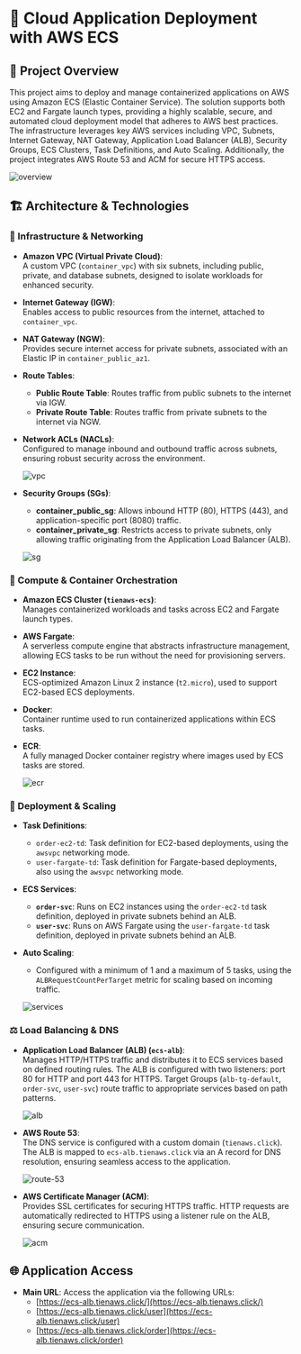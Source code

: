# 📌 Cloud Application Deployment with AWS ECS

## 📝 Project Overview

This project aims to deploy and manage containerized applications on AWS using Amazon ECS (Elastic Container Service). The solution supports both EC2 and Fargate launch types, providing a highly scalable, secure, and automated cloud deployment model that adheres to AWS best practices. The infrastructure leverages key AWS services including VPC, Subnets, Internet Gateway, NAT Gateway, Application Load Balancer (ALB), Security Groups, ECS Clusters, Task Definitions, and Auto Scaling. Additionally, the project integrates AWS Route 53 and ACM for secure HTTPS access.

  ![overview](resources/overview.png)

## 🏗 Architecture & Technologies

### 🧱 Infrastructure & Networking

- **Amazon VPC (Virtual Private Cloud)**:  
  A custom VPC (`container_vpc`) with six subnets, including public, private, and database subnets, designed to isolate workloads for enhanced security.

- **Internet Gateway (IGW)**:  
  Enables access to public resources from the internet, attached to `container_vpc`.

- **NAT Gateway (NGW)**:  
  Provides secure internet access for private subnets, associated with an Elastic IP in `container_public_az1`.

- **Route Tables**:

  - **Public Route Table**: Routes traffic from public subnets to the internet via IGW.
  - **Private Route Table**: Routes traffic from private subnets to the internet via NGW.

- **Network ACLs (NACLs)**:  
  Configured to manage inbound and outbound traffic across subnets, ensuring robust security across the environment.

  ![vpc](resources/vpc.png)

- **Security Groups (SGs)**:
  - **container_public_sg**: Allows inbound HTTP (80), HTTPS (443), and application-specific port (8080) traffic.
  - **container_private_sg**: Restricts access to private subnets, only allowing traffic originating from the Application Load Balancer (ALB).
 
  ![sg](resources/sg.png)

### 🐳 Compute & Container Orchestration

- **Amazon ECS Cluster (`tienaws-ecs`)**:  
  Manages containerized workloads and tasks across EC2 and Fargate launch types.

- **AWS Fargate**:  
  A serverless compute engine that abstracts infrastructure management, allowing ECS tasks to be run without the need for provisioning servers.

- **EC2 Instance**:  
  ECS-optimized Amazon Linux 2 instance (`t2.micro`), used to support EC2-based ECS deployments.

- **Docker**:  
  Container runtime used to run containerized applications within ECS tasks.

- **ECR**:  
  A fully managed Docker container registry where images used by ECS tasks are stored.

  ![ecr](resources/ecr.png)

### 💸 Deployment & Scaling

- **Task Definitions**:

  - `order-ec2-td`: Task definition for EC2-based deployments, using the `awsvpc` networking mode.
  - `user-fargate-td`: Task definition for Fargate-based deployments, also using the `awsvpc` networking mode.

- **ECS Services**:

  - **`order-svc`**: Runs on EC2 instances using the `order-ec2-td` task definition, deployed in private subnets behind an ALB.
  - **`user-svc`**: Runs on AWS Fargate using the `user-fargate-td` task definition, deployed in private subnets behind an ALB.

- **Auto Scaling**:
  - Configured with a minimum of 1 and a maximum of 5 tasks, using the `ALBRequestCountPerTarget` metric for scaling based on incoming traffic.
 
  ![services](resources/services.png)

### ⚖️ Load Balancing & DNS

- **Application Load Balancer (ALB) (`ecs-alb`)**:  
  Manages HTTP/HTTPS traffic and distributes it to ECS services based on defined routing rules. The ALB is configured with two listeners: port 80 for HTTP and port 443 for HTTPS. Target Groups (`alb-tg-default`, `order-svc`, `user-svc`) route traffic to appropriate services based on path patterns.

  ![alb](resources/alb.png)

- **AWS Route 53**:  
  The DNS service is configured with a custom domain (`tienaws.click`). The ALB is mapped to `ecs-alb.tienaws.click` via an A record for DNS resolution, ensuring seamless access to the application.

  ![route-53](resources/route-53.png)

- **AWS Certificate Manager (ACM)**:  
  Provides SSL certificates for securing HTTPS traffic. HTTP requests are automatically redirected to HTTPS using a listener rule on the ALB, ensuring secure communication.

  ![acm](resources/acm.png)
  
## 🌐 Application Access

- **Main URL**:
  Access the application via the following URLs:
  - [https://ecs-alb.tienaws.click/](https://ecs-alb.tienaws.click/)
  - [https://ecs-alb.tienaws.click/user](https://ecs-alb.tienaws.click/user)
  - [https://ecs-alb.tienaws.click/order](https://ecs-alb.tienaws.click/order)
